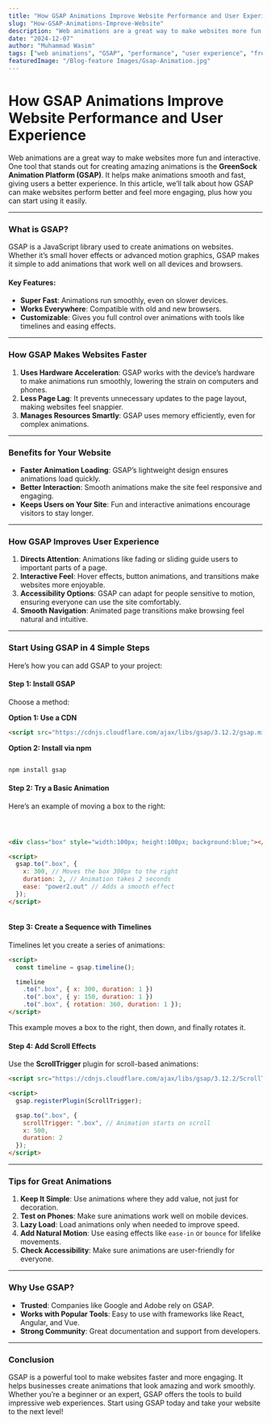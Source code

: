 ```yaml
---
title: "How GSAP Animations Improve Website Performance and User Experience"
slug: "How-GSAP-Animations-Improve-Website"
description: "Web animations are a great way to make websites more fun and interactive. One tool that stands out for creating amazing animations is the GreenSock Animation Platform (GSAP). It helps make animations smooth and fast, giving users a better experience. In this article, we’ll talk about how GSAP can make websites perform better and feel more engaging, plus how you can start using it easily."
date: "2024-12-07"
author: "Muhammad Wasim"
tags: ["web animations", "GSAP", "performance", "user experience", "frontend"]
featuredImage: "/Blog-feature Images/Gsap-Animation.jpg"
---
```


# How GSAP Animations Improve Website Performance and User Experience

Web animations are a great way to make websites more fun and interactive. One tool that stands out for creating amazing animations is the **GreenSock Animation Platform (GSAP)**. It helps make animations smooth and fast, giving users a better experience. In this article, we’ll talk about how GSAP can make websites perform better and feel more engaging, plus how you can start using it easily.

---

### What is GSAP?

GSAP is a JavaScript library used to create animations on websites. Whether it’s small hover effects or advanced motion graphics, GSAP makes it simple to add animations that work well on all devices and browsers.

#### Key Features:
- **Super Fast**: Animations run smoothly, even on slower devices.
- **Works Everywhere**: Compatible with old and new browsers.
- **Customizable**: Gives you full control over animations with tools like timelines and easing effects.

---

### How GSAP Makes Websites Faster

1. **Uses Hardware Acceleration**: GSAP works with the device’s hardware to make animations run smoothly, lowering the strain on computers and phones.
2. **Less Page Lag**: It prevents unnecessary updates to the page layout, making websites feel snappier.
3. **Manages Resources Smartly**: GSAP uses memory efficiently, even for complex animations.

---

### Benefits for Your Website

- **Faster Animation Loading**: GSAP’s lightweight design ensures animations load quickly.
- **Better Interaction**: Smooth animations make the site feel responsive and engaging.
- **Keeps Users on Your Site**: Fun and interactive animations encourage visitors to stay longer.

---

### How GSAP Improves User Experience


1. **Directs Attention**: Animations like fading or sliding guide users to important parts of a page.
2. **Interactive Feel**: Hover effects, button animations, and transitions make websites more enjoyable.
3. **Accessibility Options**: GSAP can adapt for people sensitive to motion, ensuring everyone can use the site comfortably.
4. **Smooth Navigation**: Animated page transitions make browsing feel natural and intuitive.

---

### Start Using GSAP in 4 Simple Steps

Here’s how you can add GSAP to your project:

#### Step 1: Install GSAP
Choose a method:

**Option 1: Use a CDN**
```html
<script src="https://cdnjs.cloudflare.com/ajax/libs/gsap/3.12.2/gsap.min.js"></script>

```

**Option 2: Install via npm**
```bash

npm install gsap


```

#### Step 2: Try a Basic Animation

Here’s an example of moving a box to the right:


```html



<div class="box" style="width:100px; height:100px; background:blue;"></div>

<script>
  gsap.to(".box", {
    x: 300, // Moves the box 300px to the right
    duration: 2, // Animation takes 2 seconds
    ease: "power2.out" // Adds a smooth effect
  });
</script>



```

#### Step 3: Create a Sequence with Timelines
Timelines let you create a series of animations:
```html
<script>
  const timeline = gsap.timeline();

  timeline
    .to(".box", { x: 300, duration: 1 })
    .to(".box", { y: 150, duration: 1 })
    .to(".box", { rotation: 360, duration: 1 });
</script>
```
This example moves a box to the right, then down, and finally rotates it.

#### Step 4: Add Scroll Effects
Use the **ScrollTrigger** plugin for scroll-based animations:



```html
<script src="https://cdnjs.cloudflare.com/ajax/libs/gsap/3.12.2/ScrollTrigger.min.js"></script>

<script>
  gsap.registerPlugin(ScrollTrigger);

  gsap.to(".box", {
    scrollTrigger: ".box", // Animation starts on scroll
    x: 500,
    duration: 2
  });
</script>


```



---

### Tips for Great Animations

1. **Keep It Simple**: Use animations where they add value, not just for decoration.
2. **Test on Phones**: Make sure animations work well on mobile devices.
3. **Lazy Load**: Load animations only when needed to improve speed.
4. **Add Natural Motion**: Use easing effects like `ease-in` or `bounce` for lifelike movements.
5. **Check Accessibility**: Make sure animations are user-friendly for everyone.

---

### Why Use GSAP?

- **Trusted**: Companies like Google and Adobe rely on GSAP.
- **Works with Popular Tools**: Easy to use with frameworks like React, Angular, and Vue.
- **Strong Community**: Great documentation and support from developers.

---

### Conclusion
GSAP is a powerful tool to make websites faster and more engaging. It helps businesses create animations that look amazing and work smoothly. Whether you’re a beginner or an expert, GSAP offers the tools to build impressive web experiences. Start using GSAP today and take your website to the next level!




